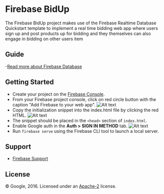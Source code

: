 Firebase BidUp
=============================

The Firebase BidUp project makes use of the Firebase Realtime Database Quickstart template to implement  a real time bidding web app
where users sign up and post products up for bidding and they themselves can also engage in bidding on other users item


Guide
------------

-[Read more about Firebase Database](https://firebase.google.com/docs/database/)

Getting Started
---------------

- Create your project on the [Firebase Console](https://console.firebase.google.com).
- From your Firebase project console, click on red circle button with the caption "Add Firebase to your web app".
![Alt text](/database/pics/redcircle.png?raw=true "Red Circle")
- Copy the initialization snippet into the index.html file by clicking the red HTML.
![Alt text](/database/pics/snippet.png?raw=true "Snippet")
- The snippet should be placed in the `<head>` section of `index.html`.
- Enable Google auth in the **Auth > SIGN IN METHOD** tab.
![Alt text](/database/pics/enable.png?raw=true "Enable google auth")
- Run `firebase serve` using the Firebase CLI tool to launch a local server.

Support
-------

- [Firebase Support](https://firebase.google.com/support/)

License
-------

© Google, 2016. Licensed under an [Apache-2](../LICENSE) license.
